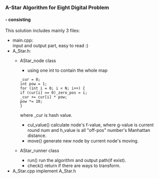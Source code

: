 ### A-Star Algorithm for Eight Digital Problem
#### - consisting
This solution includes mainly 3 files:
- main.cpp:  
input and output part, easy to read :)
- A_Star.h:
	- AStar_node class
		- using one int to contain the whole map
		```
		_cur = 0;
		int pow = 1;
		for (int i = 0; i < N; i++) {
		if (cur[i] == 0)_zero_pos = i;
		_cur += cur[i] * pow;
		pow *= 10;		
		}
		```
	
		where _cur is hash value.
		- cul_value()
			calculate node's f-value, where g-value is current round num and h_value is all "off-pos" number's Manhattan distance.
		- move()
			generate new node by current node's moving.
	- AStar_runner class
		- run()
			run the algorithm and output path(if exist).
		- check()
			return if there are ways to transform.
- A_Star.cpp
	implement A_Star.h